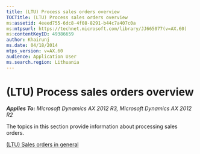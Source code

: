 ```yaml
---
title: (LTU) Process sales orders overview
TOCTitle: (LTU) Process sales orders overview
ms:assetid: 4eeed755-6dc8-4f08-8291-b44c7a407c0a
ms:mtpsurl: https://technet.microsoft.com/library/JJ665077(v=AX.60)
ms:contentKeyID: 49386659
author: Khairunj
ms.date: 04/18/2014
mtps_version: v=AX.60
audience: Application User
ms.search.region: Lithuania
---
```


# (LTU) Process sales orders overview 


_**Applies To:** Microsoft Dynamics AX 2012 R3, Microsoft Dynamics AX 2012 R2_

The topics in this section provide information about processing sales orders.

[(LTU) Sales orders in general](ltu-sales-orders-in-general.md)

  


